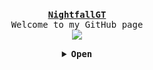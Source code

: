 <p align="center">
  <br>
  <samp>
    <b><a href="https://nightfall.epizy.com">NightfallGT</a></b>
    <br>Welcome to my GitHub page<br>

</samp>

  <img src="https://user-images.githubusercontent.com/39178149/123626685-b0781400-d843-11eb-8bf3-a9577f884d69.gif" />

</p>

<details align="center">

<summary> <b> <samp> Open </samp></b></summary>
<samp>

  <br> </br>
```
16 year old developer
 ```
  
<p align="center">
<a href="https://nightfall.epizy.com">Website</a>
</p> 


</samp>
</details>
